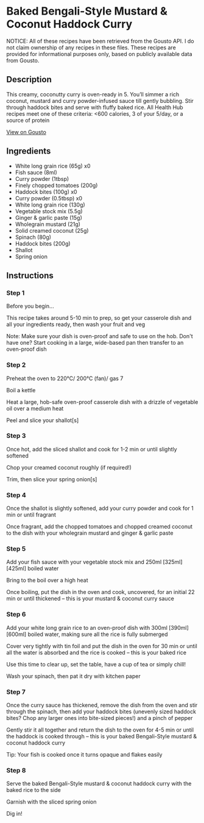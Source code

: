 # Baked Bengali-Style Mustard & Coconut Haddock Curry

NOTICE: All of these recipes have been retrieved from the Gousto API. I do not claim ownership of any recipes in these files. These recipes are provided for informational purposes only, based on publicly available data from Gousto.

## Description

This creamy, coconutty curry is oven-ready in 5. You’ll simmer a rich coconut, mustard and curry powder-infused sauce till gently bubbling. Stir through haddock bites and serve with fluffy baked rice. All Health Hub recipes meet one of these criteria: <600 calories, 3 of your 5/day, or a source of protein


[View on Gousto](https://www.gousto.co.uk/recipes/cookbook/baked-bengali-inspired-mustard-coconut-cod-curry)

## Ingredients

- White long grain rice (65g) x0
- Fish sauce (8ml)
- Curry powder (1tbsp)
- Finely chopped tomatoes (200g)
- Haddock bites (100g) x0
- Curry powder (0.5tbsp) x0
- White long grain rice (130g)
- Vegetable stock mix (5.5g)
- Ginger & garlic paste (15g)
- Wholegrain mustard (21g)
- Solid creamed coconut (25g)
- Spinach (80g)
- Haddock bites (200g)
- Shallot
- Spring onion

## Instructions


### Step 1

Before you begin...

This recipe takes around 5-10 min to prep, so get your casserole dish and all your ingredients ready, then wash your fruit and veg

Note: Make sure your dish is oven-proof and safe to use on the hob. Don't have one? Start cooking in a large, wide-based pan then transfer to an oven-proof dish


### Step 2

Preheat the oven to 220°C/ 200°C (fan)/ gas 7

Boil a kettle

Heat a large, hob-safe oven-proof casserole dish with a drizzle of vegetable oil over a medium heat

Peel and slice your shallot[s]


### Step 3

Once hot, add the sliced shallot and cook for 1-2 min or until slightly softened

Chop your creamed coconut roughly (if required!)

Trim, then slice your spring onion[s]


### Step 4

Once the shallot is slightly softened, add your curry powder and cook for 1 min or until fragrant

Once fragrant, add the chopped tomatoes and chopped creamed coconut to the dish with your wholegrain mustard and ginger & garlic paste


### Step 5

Add your fish sauce with your vegetable stock mix and 250ml <span class="text-purple">[325ml] </span><span class="text-danger">[425ml] </span>boiled water

Bring to the boil over a high heat

Once boiling, put the dish in the oven and cook, uncovered, for an initial 22 min or until thickened – this is your mustard & coconut curry sauce


### Step 6

Add your white long grain rice to an oven-proof dish with 300ml <span class="text-purple">[390ml] </span><span class="text-danger">[600ml]</span> boiled water, making sure all the rice is fully submerged

Cover very tightly with tin foil and put the dish in the oven for 30 min or until all the water is absorbed and the rice is cooked – this is your baked rice

Use this time to clear up, set the table, have a cup of tea or simply chill!

Wash your spinach, then pat it dry with kitchen paper


### Step 7

Once the curry sauce has thickened, remove the dish from the oven and stir through the spinach, then add your haddock bites (unevenly sized haddock bites? Chop any larger ones into bite-sized pieces!) and a pinch of pepper

Gently stir it all together and return the dish to the oven for 4-5 min or until the haddock is cooked through – this is your baked Bengali-Style mustard & coconut haddock curry

Tip: Your fish is cooked once it turns opaque and flakes easily

### Step 8

Serve the baked Bengali-Style mustard & coconut haddock curry with the baked rice to the side

Garnish with the sliced spring onion

Dig in!

